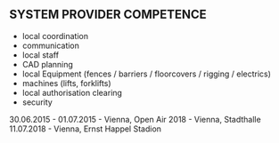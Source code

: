 ## SYSTEM PROVIDER COMPETENCE

+ local coordination
+ communication
+ local staff
+ CAD planning
+ local Equipment (fences /  barriers / floorcovers / rigging / electrics)
+ machines (lifts, forklifts)
+ local authorisation clearing
+ security

30.06.2015 - 01.07.2015 - Vienna, Open Air
2018 - Vienna, Stadthalle
11.07.2018 - Vienna, Ernst Happel Stadion
